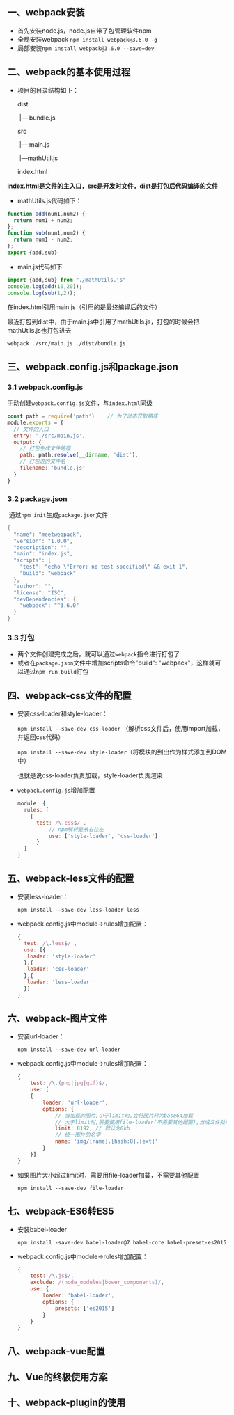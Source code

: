 ## 一、webpack安装

- 首先安装node.js，node.js自带了包管理软件npm
- 全局安装webpack `npm install webpack@3.6.0 -g`
- 局部安装`npm install webpack@3.6.0 --save=dev`



## 二、webpack的基本使用过程

- 项目的目录结构如下：

  dist

  ​    |— bundle.js

  src

  ​    |— main.js

  ​	|—mathUtil.js

  index.html

​     **index.html是文件的主入口，src是开发时文件，dist是打包后代码编译的文件**

- mathUtils.js代码如下：

```javascript
function add(num1,num2) {
  return num1 + num2;
};
function sub(num1,num2) {
  return num1 - num2;
};
export {add,sub}
```

- main.js代码如下

```javascript
import {add,sub} from "./mathUtils.js" 
console.log(add(10,20)); 
console.log(sub(1,2));
```

在index.html引用main.js（引用的是最终编译后的文件）

<script src="dist/bundle.js" type="text/javascript" charset="utf-8"></script>

最近打包到dist中，由于main.js中引用了mathUtils.js，打包的时候会把mathUtils.js也打包进去

`webpack ./src/main.js ./dist/bundle.js`



## 三、webpack.config.js和package.json

### 3.1 webpack.config.js

​	手动创建`webpack.config.js`文件，与`index.html`同级

```javascript
const path = require('path')	// 为了动态获取路径
module.exports = { 
  // 文件的入口 
  entry: './src/main.js', 
  output: { 
    // 打包生成文件路径 
    path: path.resolve(__dirname, 'dist'), 
  	// 打包进的文件名 
    filename: 'bundle.js' 
  } 
}
```

### 3.2 package.json

​	通过`npm init`生成`package.json`文件

```java
{
  "name": "meetwebpack",
  "version": "1.0.0",
  "description": "",
  "main": "index.js",
  "scripts": {
    "test": "echo \"Error: no test specified\" && exit 1",
    "build": "webpack"
  },
  "author": "",
  "license": "ISC",
  "devDependencies": {
    "webpack": "^3.6.0"
  }
}
```

### 3.3 打包

- 两个文件创建完成之后，就可以通过`webpack`指令进行打包了
- 或者在`package.json`文件中增加scripts命令"build": "webpack"，这样就可以通过`npm run build`打包



## 四、webpack-css文件的配置

- 安装css-loader和style-loader：

  `npm install --save-dev css-loader` （解析css文件后，使用import加载，并返回css代码）

  `npm install --save-dev style-loader`（将模块的到出作为样式添加到DOM中）

  也就是说css-loader负责加载，style-loader负责渲染

- `webpack.config.js`增加配置

  ```javascript
  module: {
    rules: [
      {
        test: /\.css$/ ,
  			// npm解析是从右往左
  			use: ['style-loader', 'css-loader']
  		}
    ]
  }
  ```

  

## 五、webpack-less文件的配置

- 安装less-loader：

  `npm install --save-dev less-loader less`

- webpack.config.js中module->rules增加配置：

  ```javascript
  {
    test: /\.less$/ ,
    use: [{
     loader: 'style-loader'
    },{
     loader: 'css-loader'
    },{
     loader: 'less-loader'
    }]
  }
  ```



## 六、webpack-图片文件

- 安装url-loader：

  `npm install --save-dev url-loader`

- webpack.config.js中module->rules增加配置：

  ```javascript
  {
      test: /\.(png|jpg|gif)$/,
      use: [
      {
          loader: 'url-loader',
          options: {
              // 当加载的图片,小于limit时,会将图片转为base64加载
              // 大于limit时,需要使用file-loader(不需要其他配置),当成文件处理
              limit: 8192, // 默认为8kb
              // 统一图片的名字
              name: 'img/[name].[hash:8].[ext]'
          }
      }]
  }
  ```

- 如果图片大小超过limit时，需要用file-loader加载，不需要其他配置

  `npm install --save-dev file-loader`



## 七、webpack-ES6转ES5

- 安装babel-loader

  `npm install -save-dev babel-loader@7 babel-core babel-preset-es2015`

- webpack.config.js中module->rules增加配置：

  ```javascript
  {
      test: /\.js$/,
      exclude: /(node_modules|bower_components)/,
      use: {
          loader: 'babel-loader',
          options: {
              presets: ['es2015']
          }
      }
  }
  ```



## 八、webpack-vue配置



## 九、Vue的终极使用方案



## 十、webpack-plugin的使用